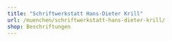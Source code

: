 ```yaml
---
title: "Schriftwerkstatt Hans-Dieter Krill"
url: /muenchen/schriftwerkstatt-hans-dieter-krill/
shop: Beschriftungen
---
```

